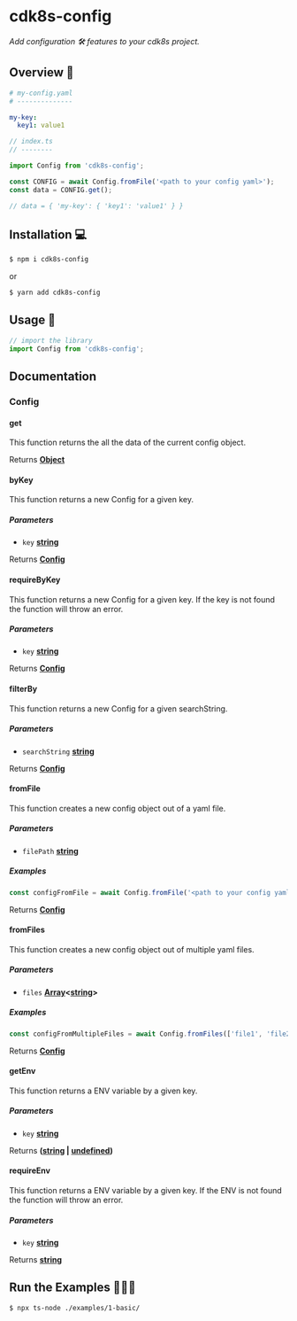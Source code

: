 # cdk8s-config

_Add configuration 🛠 features to your cdk8s project._

## Overview 👀

```yaml
# my-config.yaml
# --------------

my-key:
  key1: value1
```

```ts
// index.ts
// --------

import Config from 'cdk8s-config';

const CONFIG = await Config.fromFile('<path to your config yaml>');
const data = CONFIG.get();

// data = { 'my-key': { 'key1': 'value1' } }
```

## Installation 💻

```sh
$ npm i cdk8s-config
```

or

```sh
$ yarn add cdk8s-config
```

## Usage 🧠

```ts
// import the library 
import Config from 'cdk8s-config';
```

## Documentation

<!-- Generated by documentation.js. Update this documentation by updating the source code. -->

### Config

#### get

This function returns the all the data of the current config object.

Returns **[Object](https://developer.mozilla.org/docs/Web/JavaScript/Reference/Global_Objects/Object)** 

#### byKey

This function returns a new Config for a given key.

##### Parameters

-   `key` **[string](https://developer.mozilla.org/docs/Web/JavaScript/Reference/Global_Objects/String)** 

Returns **[Config](#config)** 

#### requireByKey

This function returns a new Config for a given key. If the key is not found the function will throw an error.

##### Parameters

-   `key` **[string](https://developer.mozilla.org/docs/Web/JavaScript/Reference/Global_Objects/String)** 

Returns **[Config](#config)** 

#### filterBy

This function returns a new Config for a given searchString.

##### Parameters

-   `searchString` **[string](https://developer.mozilla.org/docs/Web/JavaScript/Reference/Global_Objects/String)** 

Returns **[Config](#config)** 

#### fromFile

This function creates a new config object out of a yaml file.

##### Parameters

-   `filePath` **[string](https://developer.mozilla.org/docs/Web/JavaScript/Reference/Global_Objects/String)** 

##### Examples

```javascript
const configFromFile = await Config.fromFile('<path to your config yaml>');
```

Returns **[Config](#config)** 

#### fromFiles

This function creates a new config object out of multiple yaml files.

##### Parameters

-   `files` **[Array](https://developer.mozilla.org/docs/Web/JavaScript/Reference/Global_Objects/Array)&lt;[string](https://developer.mozilla.org/docs/Web/JavaScript/Reference/Global_Objects/String)>** 

##### Examples

```javascript
const configFromMultipleFiles = await Config.fromFiles(['file1', 'file2']);
```

Returns **[Config](#config)** 

#### getEnv

This function returns a ENV variable by a given key.

##### Parameters

-   `key` **[string](https://developer.mozilla.org/docs/Web/JavaScript/Reference/Global_Objects/String)** 

Returns **([string](https://developer.mozilla.org/docs/Web/JavaScript/Reference/Global_Objects/String) \| [undefined](https://developer.mozilla.org/docs/Web/JavaScript/Reference/Global_Objects/undefined))** 

#### requireEnv

This function returns a ENV variable by a given key. If the ENV is not found the function will throw an error.

##### Parameters

-   `key` **[string](https://developer.mozilla.org/docs/Web/JavaScript/Reference/Global_Objects/String)** 

Returns **[string](https://developer.mozilla.org/docs/Web/JavaScript/Reference/Global_Objects/String)** 

## Run the Examples 🏃🏽‍♀️

```sh
$ npx ts-node ./examples/1-basic/
```
